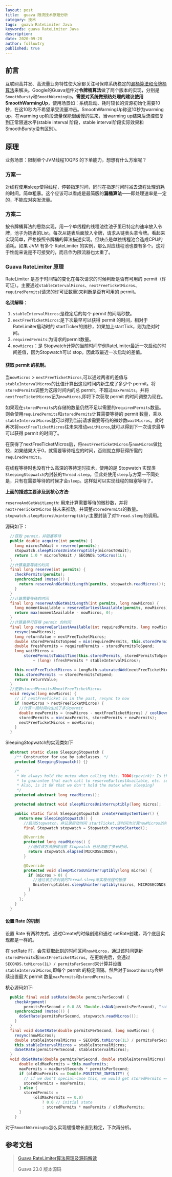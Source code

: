 ```yaml
---
layout: post
title:  guava 限流技术原理分析
category: 技术
tags:  guava RateLimiter Java
keywords: guava RateLimiter Java
description: 
date: 2020-09-28
author: followtry
published: true
---
```



## 前言

互联网高并发、高流量业务特性使大家都关注可保障系统稳定的[漏桶算法和令牌桶算法](https://blog.csdn.net/m0_37477061/article/details/95313062)来解决。Google的Guava组件对**令牌桶算法**做了两个版本的实现，分别是`SmoothBursty`和`SmoothWarmingUp`。**需要对系统做预热处理的建议使用SmoothWarmingUp**，使用场景如：系统启动、耗时较长的资源初始化需要10秒，在这10秒内不希望承受流量冲击。SmoothWarmingUp称这10秒为warming up，在warming up阶段流量保能很缓慢的进来，当warming up结束后流控恢复到正常限速水平(stable interval 阶段，stable interval阶段实际效果和SmoothBursty没有区别)。

## 原理

业务场景：限制单个JVM线程10QPS 的下单能力，想想有什么方案呢？

### 方案一

对线程使用sleep使得线程，停顿指定时间，同时在指定时间时减去流程处理消耗的时间。简单粗暴。这个应该可以看成是最简版的**漏桶算法**——即处理速率是一定的，不能应对突发流量。


### 方案二

按令牌桶算法的思路实现，用一个单线程的线程池往池子里已特定的速率放入令牌，池子为链表的List。每次从链表后面放入令牌，请求从链表头拿令牌。看起来实现简单，严格按照令牌桶的算法描述实现。但缺点是单独线程池会造成CPU的消耗。如果 JVM 有多个 RateLimiter 的实例，那么对应线程池也要有多个。这对于性能来说是不可接受的，而且作为限流器也太重了。

### Guava RateLimiter 原理

RateLimiter 是基于时间轴的变化在每次请求的时候判断是否有可用的 permit（许可证）。主要通过`stableIntervalMicros`、`nextFreeTicketMicros`、`requiredPermits`(请求的许可证数量)来判断是否有可用的 permit。

**名词解释：**

1. `stableIntervalMicros`:是稳定后的每个 permit 的间隔秒数。
1. `nextFreeTicketMicros`:是下次最早可以获得 permit 的时间，相对于RateLimiter启动时的 startTicker的纳秒，如果加上startTick，则为绝对时间。
1. `requiredPermits`:为请求的permit数量。
1. `nowMicros`：是 Stopwatch计算的当前时间举例RateLimiter最近一次启动的时间差值，因为Stopwatch可以 stop，因此取最近一次启动的差值。

#### 获取 permit 的机制。

当`nowMicros` > `nextFreeTicketMicros`,可以通过两者的差值与`stableIntervalMicros`的比值计算出这段时间内新生成了多少个 permit。将`storedPermits`调整为这段时间内的总 permit，不超过`maxPermits`。并将`nextFreeTicketMicros`记为`nowMicros`,即将下次获取 permit 的时间调整为现在。

如果现在`storedPermits`内存储的数量仍然不足以需要的`requiredPermits`数量。则会使用`requiredPermits`和`storedPermits`计算需要等待的 permit 数量，乘以`stableIntervalMicros`就可以得到当前请求需要等待的微妙数`waitMicros`。此时再次将`nextFreeTicketMicros`往未来推动`waitMicros`,就可以得到下一次请求最早可以获得 permit 的时间了。

在获得了nextFreeTicketMicros后，将`nextFreeTicketMicros`与`nowMicros`做比较，如果结果大于0，就需要等待相应的时间，否则就立即获得所需的`requiredPermits`。

在线程等待时也没有什么高深的等待定时技术，使用的是 Stopwatch 实现类`SleepingStopwatch`内封装的`Thread.sleep`。但此处使用`sleep`与方案一不同处是，只有在需要等待的时候才会`sleep`。这样就可以实现线程的阻塞等待了。

**上面的描述主要涉及到核心方法:**

`reserveAndGetWaitLength`: 用来计算需要等待的微秒数，并将`nextFreeTicketMicros` 往未来推动，并调整`storedPermits`的数量。
`stopwatch.sleepMicrosUninterruptibly`:主要封装了对`Thread.sleep`的调用。

源码如下：
```java
  //获取 permit，并阻塞等待
  public double acquire(int permits) {
    long microsToWait = reserve(permits);
    stopwatch.sleepMicrosUninterruptibly(microsToWait);
    return 1.0 * microsToWait / SECONDS.toMicros(1L);
  }
  //计算需要等待的时间
  final long reserve(int permits) {
    checkPermits(permits);
    synchronized (mutex()) {
      return reserveAndGetWaitLength(permits, stopwatch.readMicros());
    }
  }
  //计算需要等待的时间
  final long reserveAndGetWaitLength(int permits, long nowMicros) {
    long momentAvailable = reserveEarliestAvailable(permits, nowMicros);
    return max(momentAvailable - nowMicros, 0);
  }
  //计算最早可获得 permit 的时间
  final long reserveEarliestAvailable(int requiredPermits, long nowMicros) {
    resync(nowMicros);
    long returnValue = nextFreeTicketMicros;
    double storedPermitsToSpend = min(requiredPermits, this.storedPermits);
    double freshPermits = requiredPermits - storedPermitsToSpend;
    long waitMicros =
        storedPermitsToWaitTime(this.storedPermits, storedPermitsToSpend)
            + (long) (freshPermits * stableIntervalMicros);

    this.nextFreeTicketMicros = LongMath.saturatedAdd(nextFreeTicketMicros, waitMicros);
    this.storedPermits -= storedPermitsToSpend;
    return returnValue;
  }
  //更新storedPermits和nextFreeTicketMicros
  void resync(long nowMicros) {
    // if nextFreeTicket is in the past, resync to now
    if (nowMicros > nextFreeTicketMicros) {
      //计算一段时间内生成了多少permit
      double newPermits = (nowMicros - nextFreeTicketMicros) / coolDownIntervalMicros();
      storedPermits = min(maxPermits, storedPermits + newPermits);
      nextFreeTicketMicros = nowMicros;
    }
  }
```

SleepingStopwatch的实现类如下

```java
  abstract static class SleepingStopwatch {
    /** Constructor for use by subclasses. */
    protected SleepingStopwatch() {}

    /*
     * We always hold the mutex when calling this. TODO(cpovirk): Is that important? Perhaps we need
     * to guarantee that each call to reserveEarliestAvailable, etc. sees a value >= the previous?
     * Also, is it OK that we don't hold the mutex when sleeping?
     */
    protected abstract long readMicros();

    protected abstract void sleepMicrosUninterruptibly(long micros);

    public static final SleepingStopwatch createFromSystemTimer() {
      return new SleepingStopwatch() {
        //启动Stopwatch，并记录启动时间 startTicket,该时间为计算nowMicros的时间
        final Stopwatch stopwatch = Stopwatch.createStarted();

        @Override
        protected long readMicros() {
          //通过该方法获得当前 Stopwatch 已经流逝了多长时间。
          return stopwatch.elapsed(MICROSECONDS);
        }

        @Override
        protected void sleepMicrosUninterruptibly(long micros) {
          if (micros > 0) {
            //通过该方法封装的Thread.sleep来实现线程的暂停
            Uninterruptibles.sleepUninterruptibly(micros, MICROSECONDS);
          }
        }
      };
    }
  }
```

#### 设置 Rate 的机制

设置 Rate 有两种方式，通过Create的时候创建和通过 setRate创建，两个底层实现都是一样的。

在 setRate 时，会先获取此刻的时间区间`nowMicros`，通过该时间更新`storedPermits`和`nextFreeTicketMicros`。在更新完后，会通过`SECONDS.toMicros(1L) / permitsPerSecond`来计算并设置`stableIntervalMicros`,即每个 permit 的稳定间隔。然后对于`SmoothBursty`会继续设置最大 permit 数量`maxPermits`和`storedPermits`。

核心源码如下:

```java
  public final void setRate(double permitsPerSecond) {
    checkArgument(
        permitsPerSecond > 0.0 && !Double.isNaN(permitsPerSecond), "rate must be positive");
    synchronized (mutex()) {
      doSetRate(permitsPerSecond, stopwatch.readMicros());
    }
  }
  final void doSetRate(double permitsPerSecond, long nowMicros) {
    resync(nowMicros);
    double stableIntervalMicros = SECONDS.toMicros(1L) / permitsPerSecond;
    this.stableIntervalMicros = stableIntervalMicros;
    doSetRate(permitsPerSecond, stableIntervalMicros);
  }
  void doSetRate(double permitsPerSecond, double stableIntervalMicros) {
      double oldMaxPermits = this.maxPermits;
      maxPermits = maxBurstSeconds * permitsPerSecond;
      if (oldMaxPermits == Double.POSITIVE_INFINITY) {
        // if we don't special-case this, we would get storedPermits == NaN, below
        storedPermits = maxPermits;
      } else {
        storedPermits =
            (oldMaxPermits == 0.0)
                ? 0.0 // initial state
                : storedPermits * maxPermits / oldMaxPermits;
      }
    }
```

对于`SmoothWarmingUp`怎么实现缓慢增长直到稳定，下次再分析。


## 参考文档

> [Guava RateLimiter算法原理及源码解读](https://blog.csdn.net/asd491310/article/details/103669049)
>
> Guava 23.0 版本源码





